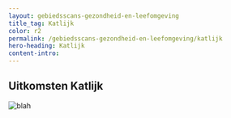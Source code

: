 ```yaml
---
layout: gebiedsscans-gezondheid-en-leefomgeving
title_tag: Katlijk
color: r2
permalink: /gebiedsscans-gezondheid-en-leefomgeving/katlijk
hero-heading: Katlijk
content-intro:
---
```

## Uitkomsten Katlijk

![blah](/uploads/Grafieken_Gebiedsscans_Dorpen-10.png)
